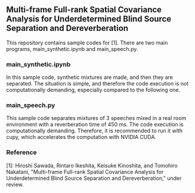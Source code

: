 ## Multi-frame Full-rank Spatial Covariance Analysis for Underdetermined Blind Source Separation and Dereverberation

This repository contains sample codes for [1]. There are two main programs, main_synthetic.ipynb and main_speech.py.

### main_synthetic.ipynb

In this sample code, synthetic mixtures are made, and then they are separated. The situation is simple, and therefore the code execution is not computationally demanding, especially compared to the following one. 

### main_speech.py

This sample code separates mixtures of 3 speeches mixed in a real room environment with a reverberation time of 450 ms. The code execution is computationally demanding. Therefore, it is recommended to run it with cupy, which accelerates the computation with NVIDIA CUDA.

### Reference

[1]: Hiroshi Sawada, Rintaro Ikeshita, Keisuke Kinoshita, and Tomohiro Nakatani, "Multi-frame Full-rank Spatial Covariance Analysis for Underdetermined Blind Source Separation and Dereverberation," under review.
